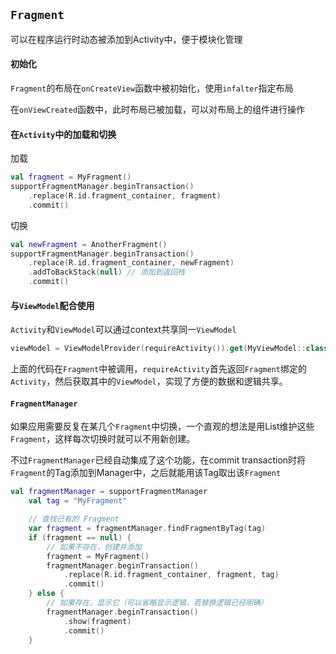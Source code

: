 ## `Fragment`

可以在程序运行时动态被添加到Activity中，便于模块化管理

#### 初始化

`Fragment`的布局在`onCreateView`函数中被初始化，使用`infalter`指定布局

在`onViewCreated`函数中，此时布局已被加载，可以对布局上的组件进行操作



#### 在`Activity`中的加载和切换

加载

```kotlin
val fragment = MyFragment()
supportFragmentManager.beginTransaction()
    .replace(R.id.fragment_container, fragment)
    .commit()
```

切换

```kotlin
val newFragment = AnotherFragment()
supportFragmentManager.beginTransaction()
    .replace(R.id.fragment_container, newFragment)
    .addToBackStack(null) // 添加到返回栈
    .commit()
```



#### 与`ViewModel`配合使用

`Activity`和`ViewModel`可以通过context共享同一`ViewModel`

```kotlin
viewModel = ViewModelProvider(requireActivity()).get(MyViewModel::class.java)
```

上面的代码在`Fragment`中被调用，`requireActivity`首先返回`Fragment`绑定的`Activity`，然后获取其中的`ViewModel`，实现了方便的数据和逻辑共享。



#### `FragmentManager`

如果应用需要反复在某几个`Fragment`中切换，一个直观的想法是用List维护这些`Fragment`，这样每次切换时就可以不用新创建。

不过`FragmentManager`已经自动集成了这个功能，在commit transaction时将`Fragment`的Tag添加到Manager中，之后就能用该Tag取出该`Fragment`

```kotlin
val fragmentManager = supportFragmentManager
    val tag = "MyFragment"

    // 查找已有的 Fragment
    var fragment = fragmentManager.findFragmentByTag(tag)
    if (fragment == null) {
        // 如果不存在，创建并添加
        fragment = MyFragment()
        fragmentManager.beginTransaction()
            .replace(R.id.fragment_container, fragment, tag)
            .commit()
    } else {
        // 如果存在，显示它（可以省略显示逻辑，若替换逻辑已经明确）
        fragmentManager.beginTransaction()
            .show(fragment)
            .commit()
    }
```

